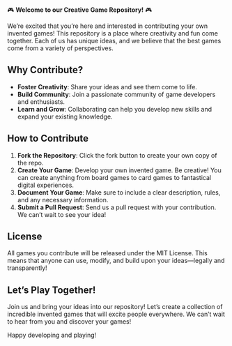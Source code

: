 🎮 **Welcome to our Creative Game Repository!** 🎮

We’re excited that you’re here and interested in contributing your own invented games! This repository is a place where creativity and fun come together. Each of us has unique ideas, and we believe that the best games come from a variety of perspectives.

## Why Contribute?

- **Foster Creativity**: Share your ideas and see them come to life.
- **Build Community**: Join a passionate community of game developers and enthusiasts.
- **Learn and Grow**: Collaborating can help you develop new skills and expand your existing knowledge.

## How to Contribute

1. **Fork the Repository**: Click the fork button to create your own copy of the repo.
2. **Create Your Game**: Develop your own invented game. Be creative! You can create anything from board games to card games to fantastical digital experiences.
3. **Document Your Game**: Make sure to include a clear description, rules, and any necessary information.
4. **Submit a Pull Request**: Send us a pull request with your contribution. We can’t wait to see your idea!

## License

All games you contribute will be released under the MIT License. This means that anyone can use, modify, and build upon your ideas—legally and transparently!

## Let’s Play Together!

Join us and bring your ideas into our repository! Let’s create a collection of incredible invented games that will excite people everywhere. We can’t wait to hear from you and discover your games!

Happy developing and playing!